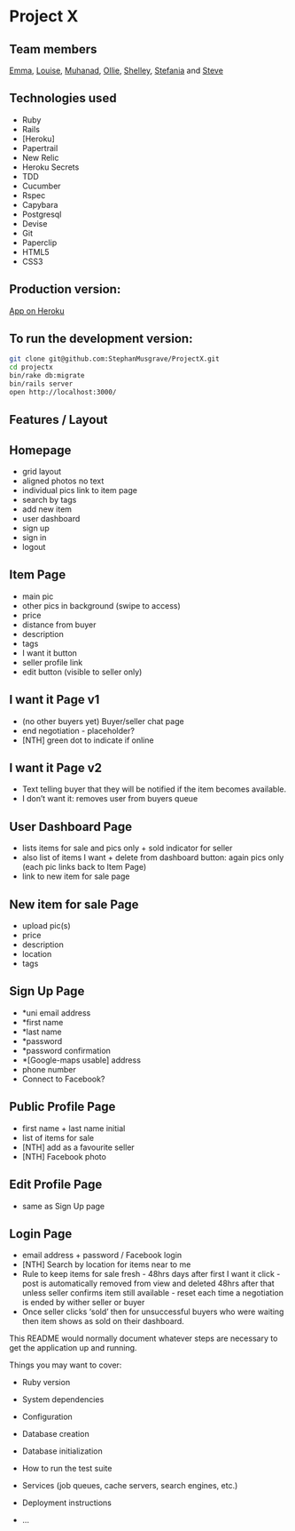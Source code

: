 Project X
====

Team members
----
[Emma], [Louise], [Muhanad], [Ollie], [Shelley], [Stefania] and [Steve]

Technologies used
-----------------
- Ruby
- Rails
- [Heroku]
 - Papertrail
 - New Relic
 - Heroku Secrets
- TDD
 - Cucumber
 - Rspec
 - Capybara
- Postgresql
- Devise
- Git
- Paperclip
- HTML5
- CSS3

Production version:
----
[App on Heroku]


To run the development version:
----
```sh
git clone git@github.com:StephanMusgrave/ProjectX.git
cd projectx
bin/rake db:migrate
bin/rails server
open http://localhost:3000/
```

Features / Layout
-----------------

Homepage 
--------
- grid layout 
- aligned photos no text 
- individual pics link to item page 
- search by tags 
- add new item 
- user dashboard 
- sign up 
- sign in 
- logout

Item Page
---------
 - main pic 
 - other pics in background (swipe to access) 
 - price 
 - distance from buyer 
 - description 
 - tags 
 - I want it button 
 - seller profile link 
 - edit button (visible to seller only)

I want it Page v1
-----------------
 - (no other buyers yet) Buyer/seller chat page 
 - end negotiation - placeholder? 
 - [NTH] green dot to indicate if online

I want it Page v2
-----------------
 - Text telling buyer that they will be notified if the item becomes available.
 - I don’t want it: removes user from buyers queue

User Dashboard Page
-------------------
 - lists items for sale and pics only + sold indicator for seller 
 - also list of items I want + delete from dashboard button: again pics only (each pic links back to Item Page)
 - link to new item for sale page

New item for sale Page
----------------------
 - upload pic(s)
 - price 
 - description 
 - location 
 - tags

Sign Up Page
------------
- *uni email address 
- *first name 
- *last name 
- *password 
- *password confirmation 
- *[Google-maps usable] address 
- phone number 
- Connect to Facebook?

Public Profile Page
-------------------
 - first name + last name initial 
 - list of items for sale 
 - [NTH] add as a favourite seller 
 - [NTH] Facebook photo

Edit Profile Page
-----------------
 - same as Sign Up page

Login Page
----------
- email address + password / Facebook login
- [NTH] Search by location for items near to me
- Rule to keep items for sale fresh - 48hrs days after first I want it click - post is automatically removed from view and deleted 48hrs after that unless seller confirms item still available - reset each time a negotiation is ended by wither seller or buyer
- Once seller clicks ‘sold’ then for unsuccessful buyers who were waiting then item shows as sold on their dashboard.


[App on Heroku]:http://projectx-makers.herokuapp.com/

[Emma]:https://github.com/Em01
[Louise]:https://github.com/loulai
[Muhanad]:https://github.com/muhanad40
[Ollie]:https://github.com/odelevingne
[Shelley]:https://github.com/ShelleyHope
[Stefania]:https://github.com/stefaniacardenas
[Steve]:https://github.com/StephanMusgrave


This README would normally document whatever steps are necessary to get the
application up and running.

Things you may want to cover:

* Ruby version

* System dependencies

* Configuration

* Database creation

* Database initialization

* How to run the test suite

* Services (job queues, cache servers, search engines, etc.)

* Deployment instructions

* ...
